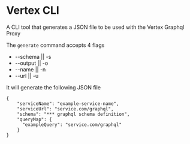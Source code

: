 
# Vertex CLI

A CLI tool that generates a JSON file to be used with the Vertex Graphql Proxy

The `generate` command accepts 4 flags

 - --schema || -s
 - --output || -o
 - --name || -n
 - --url || -u

It will generate the following JSON file

```
{
    "serviceName": "example-service-name",
    "serviceUrl": "service.com/graphql",
    "schema": "*** graphql schema definition",
    "queryMap": {
      "exampleQuery": "service.com/graphql"
    }
}

```


